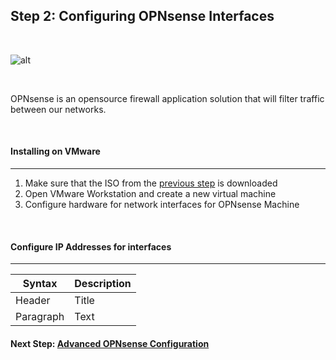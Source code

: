 ## Step 2: Configuring OPNsense Interfaces

<br>

![alt](https://upload.wikimedia.org/wikipedia/commons/thumb/c/c3/Opnsense-logo.svg/2560px-Opnsense-logo.svg.png)

<br>

OPNsense is an opensource firewall application solution that will filter traffic between our networks. 

<br>

#### Installing on VMware
---
1. Make sure that the ISO from the [previous step](Step1.md) is downloaded
2. Open VMware Workstation and create a new virtual machine
3. Configure hardware for network interfaces for OPNsense Machine

<br>

#### Configure IP Addresses for interfaces
---

| Syntax      | Description |
| ----------- | ----------- |
| Header      | Title       |
| Paragraph   | Text        |



#### Next Step: [Advanced OPNsense Configuration](Step3.md)

